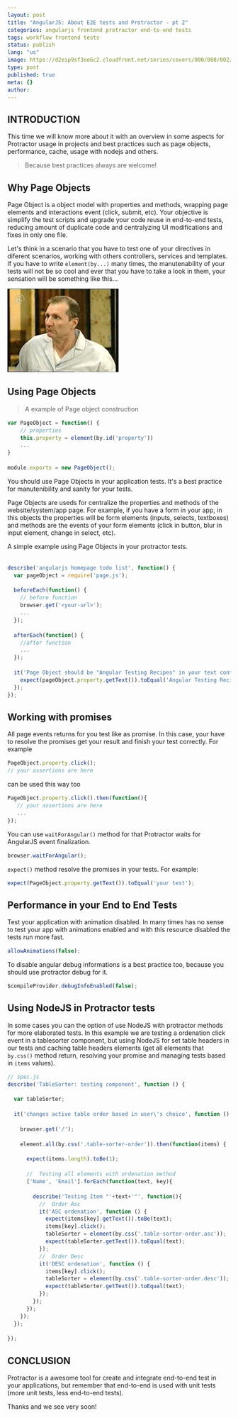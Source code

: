 ```yaml
---
layout: post
title: "AngularJS: About E2E tests and Protractor - pt 2"
categories: angularjs frontend protractor end-to-end tests
tags: workflow frontend tests
status: publish
lang: "us"
image: https://d2eip9sf3oo6c2.cloudfront.net/series/covers/000/000/002/full/angularjs_functional_testing_protractor.jpg?1390674819
type: post
published: true
meta: {}
author:
---
```



## INTRODUCTION

This time we will know more about it with an overview in some aspects for Protractor usage in projects and best practices such as page objects, performance, cache, usage with nodejs and others.

> Because best practices always are welcome!


## Why Page Objects

Page Object is a object model with properties and methods, wrapping page elements and interactions event (click, submit, etc). Your objective is simplify the test scripts and upgrade your code reuse in end-to-end tests, reducing amount of duplicate code and centralyzing UI modifications and fixes in only one file.

Let's think in a scenario that you have to test one of your directives in diferent scenarios, working with others controllers, services and templates. If you have to write `element(by...)` many times, the manutenability of your tests will not be so cool and ever that you have to take a look in them, your sensation will be something like this...


![urgh!](/assets/images/ugly.gif "urgh!")


## Using Page Objects

> A example of Page object construction

```javascript
var PageObject = function() {
    // properties
    this.property = element(by.id('property'))
    ...
}

module.exports = new PageObject();
```

You should use Page Objects in your application tests. It's a best practice for manutenibility and sanity for your tests.

Page Objects are useds for centralize the properties and methods of the website/system/app page. For example, if you have a form in your app, in this objects the properties will be form elements (inputs, selects, textboxes) and methods are the events of your form elements (click in button, blur in input element, change in select, etc).

A simple example using Page Objects in your protractor tests.

```javascript

describe('angularjs homepage todo list', function() {
  var pageObject = require('page.js');

  beforeEach(function() {
    // before function
    browser.get('<your-url>');
    ...
  });

  afterEach(function() {
    //after function
    ...
  });

  it('Page Object should be "Angular Testing Recipes" in your text content by default', function() {
    expect(pageObject.property.getText()).toEqual('Angular Testing Recipes');
  });
});
```


## Working with promises

All page events returns for you test like as promise. In this case, your have to resolve the promises get your result and finish your test correctly. For example

```javascript
PageObject.property.click();
// your assertions are here
```

can be used this way too

```javascript
PageObject.property.click().then(function(){
   // your assertions are here
   ...
});
```

You can use `waitForAngular()` method for that Protractor waits for AngularJS event finalization.

```javascript
browser.waitForAngular();
```

`expect()` method resolve the promises in your tests. For example:

```javascript
expect(PageObject.property.getText()).toEqual('your test');
```


## Performance in your End to End Tests

Test your application with animation disabled. In many times has no sense to test your app with animations enabled and with this resource disabled the tests run more fast.

```javascript
allowAnimations(false);
```

To disable angular debug informations is a best practice too, because you should use protractor debug for it.

```javascript
$compileProvider.debugInfoEnabled(false);
```


## Using NodeJS in Protractor tests

In some cases you can the option of use NodeJS with protractor methods for more elaborated tests. In this example we are testing a ordenation click event in a tablesorter component, but using NodeJS for set table headers in our tests and caching table headers elements (get all elements that `by.css()` method return, resolving your promise and managing tests based in `items` values).

```javascript
// spec.js
describe('TableSorter: testing component', function () {

  var tableSorter;

  it('changes active table order based in user\'s choice', function () {

    browser.get('/');

    element.all(by.css('.table-sorter-order')).then(function(items) {

      expect(items.length).toBe(1);

      //  Testing all elements with ordenation method
      ['Name', 'Email'].forEach(function(text, key){

        describe('Testing Item "'+text+'"', function(){
          //  Order Asc
          it('ASC ordenation', function () {
            expect(items[key].getText()).toBe(text);
            items[key].click();
            tableSorter = element(by.css('.table-sorter-order.asc'));
            expect(tableSorter.getText()).toEqual(text);
          });
          //  Order Desc
          it('DESC ordenation', function () {
            items[key].click();
            tableSorter = element(by.css('.table-sorter-order.desc'));
            expect(tableSorter.getText()).toEqual(text);
          });
        });
      });
    });
  });

});
```


## CONCLUSION

Protractor is a awesome tool for create and integrate end-to-end test in your applications, but remember that end-to-end is used with unit tests (more unit tests, less end-to-end tests).

Thanks and we see very soon!

